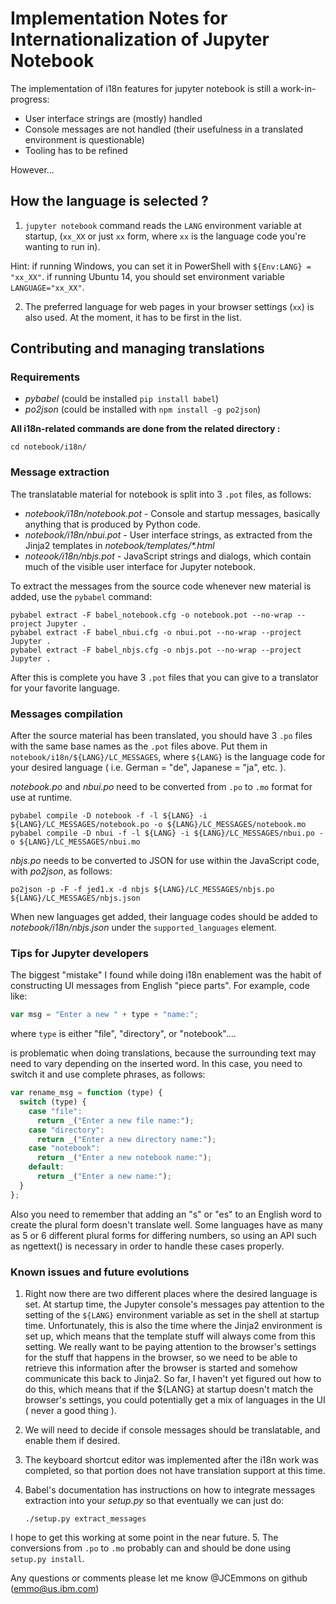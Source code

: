 # Implementation Notes for Internationalization of Jupyter Notebook

The implementation of i18n features for jupyter notebook is still a work-in-progress:

- User interface strings are (mostly) handled
- Console messages are not handled (their usefulness in a translated environment is questionable)
- Tooling has to be refined

However…

## How the language is selected ?

1. `jupyter notebook` command reads the `LANG` environment variable at startup,
   (`xx_XX` or just `xx` form, where `xx` is the language code you're wanting to
   run in).

Hint: if running Windows, you can set it in PowerShell with `${Env:LANG} = "xx_XX"`.
if running Ubuntu 14, you should set environment variable `LANGUAGE="xx_XX"`.

2. The preferred language for web pages in your browser settings (`xx`) is
   also used. At the moment, it has to be first in the list.

## Contributing and managing translations

### Requirements

- _pybabel_ (could be installed `pip install babel`)
- _po2json_ (could be installed with `npm install -g po2json`)

**All i18n-related commands are done from the related directory :**

```
cd notebook/i18n/
```

### Message extraction

The translatable material for notebook is split into 3 `.pot` files, as follows:

- _notebook/i18n/notebook.pot_ - Console and startup messages, basically anything that is
  produced by Python code.
- _notebook/i18n/nbui.pot_ - User interface strings, as extracted from the Jinja2 templates
  in _notebook/templates/\*.html_
- _noteook/i18n/nbjs.pot_ - JavaScript strings and dialogs, which contain much of the visible
  user interface for Jupyter notebook.

To extract the messages from the source code whenever new material is added, use the
`pybabel` command:

```shell
pybabel extract -F babel_notebook.cfg -o notebook.pot --no-wrap --project Jupyter .
pybabel extract -F babel_nbui.cfg -o nbui.pot --no-wrap --project Jupyter .
pybabel extract -F babel_nbjs.cfg -o nbjs.pot --no-wrap --project Jupyter .
```

After this is complete you have 3 `.pot` files that you can give to a translator for your favorite language.

### Messages compilation

After the source material has been translated, you should have 3 `.po` files with the same base names
as the `.pot` files above. Put them in `notebook/i18n/${LANG}/LC_MESSAGES`, where `${LANG}` is the language
code for your desired language ( i.e. German = "de", Japanese = "ja", etc. ).

_notebook.po_ and _nbui.po_ need to be converted from `.po` to `.mo` format for
use at runtime.

```shell
pybabel compile -D notebook -f -l ${LANG} -i ${LANG}/LC_MESSAGES/notebook.po -o ${LANG}/LC_MESSAGES/notebook.mo
pybabel compile -D nbui -f -l ${LANG} -i ${LANG}/LC_MESSAGES/nbui.po -o ${LANG}/LC_MESSAGES/nbui.mo
```

_nbjs.po_ needs to be converted to JSON for use within the JavaScript code, with _po2json_, as follows:

```
po2json -p -F -f jed1.x -d nbjs ${LANG}/LC_MESSAGES/nbjs.po ${LANG}/LC_MESSAGES/nbjs.json
```

When new languages get added, their language codes should be added to _notebook/i18n/nbjs.json_
under the `supported_languages` element.

### Tips for Jupyter developers

The biggest "mistake" I found while doing i18n enablement was the habit of constructing UI messages
from English "piece parts". For example, code like:

```javascript
var msg = "Enter a new " + type + "name:";
```

where `type` is either "file", "directory", or "notebook"....

is problematic when doing translations, because the surrounding text may need to vary
depending on the inserted word. In this case, you need to switch it and use complete phrases,
as follows:

```javascript
var rename_msg = function (type) {
  switch (type) {
    case "file":
      return _("Enter a new file name:");
    case "directory":
      return _("Enter a new directory name:");
    case "notebook":
      return _("Enter a new notebook name:");
    default:
      return _("Enter a new name:");
  }
};
```

Also you need to remember that adding an "s" or "es" to an English word to
create the plural form doesn't translate well. Some languages have as many as 5 or 6 different
plural forms for differing numbers, so using an API such as ngettext() is necessary in order
to handle these cases properly.

### Known issues and future evolutions

1. Right now there are two different places where the desired language is set. At startup time, the Jupyter console's messages pay attention to the setting of the `${LANG}` environment variable
   as set in the shell at startup time. Unfortunately, this is also the time where the Jinja2
   environment is set up, which means that the template stuff will always come from this setting.
   We really want to be paying attention to the browser's settings for the stuff that happens in the
   browser, so we need to be able to retrieve this information after the browser is started and somehow
   communicate this back to Jinja2. So far, I haven't yet figured out how to do this, which means that if the ${LANG} at startup doesn't match the browser's settings, you could potentially get a mix
   of languages in the UI ( never a good thing ).

1. We will need to decide if console messages should be translatable, and enable them if desired.

1. The keyboard shortcut editor was implemented after the i18n work was completed, so that portion
   does not have translation support at this time.

1. Babel's documentation has instructions on how to integrate messages extraction
   into your _setup.py_ so that eventually we can just do:

   ```
   ./setup.py extract_messages
   ```

I hope to get this working at some point in the near future. 5. The conversions from `.po` to `.mo` probably can and should be done using `setup.py install`.

Any questions or comments please let me know @JCEmmons on github (emmo@us.ibm.com)
